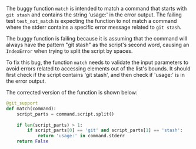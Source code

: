 The buggy function `match` is intended to match a command that starts with `git stash` and contains the string 'usage:' in the error output. The failing test `test_not_match` is expecting the function to not match a command where the stderr contains a specific error message related to `git stash`.

The buggy function is failing because it is assuming that the command will always have the pattern "git stash" as the script's second word, causing an `IndexError` when trying to split the script by spaces.

To fix this bug, the function `match` needs to validate the input parameters to avoid errors related to accessing elements out of the list's bounds. It should first check if the script contains 'git stash', and then check if 'usage:' is in the error output.

The corrected version of the function is shown below:

```python
@git_support
def match(command):
    script_parts = command.script.split()
    
    if len(script_parts) > 1:
        if script_parts[0] == 'git' and script_parts[1] == 'stash':
            return 'usage:' in command.stderr
    return False
```